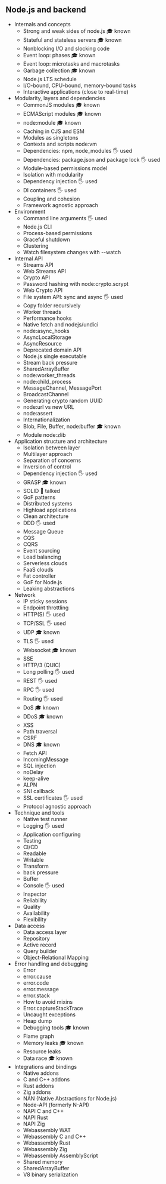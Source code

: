 ## Node.js and backend

- Internals and concepts
  - Strong and weak sides of node.js 🎓 known
  - Stateful and stateless servers 🎓 known 
  - Nonblocking I/O and slocking code
  - Event loop: phases 🎓 known
  - Event loop: microtasks and macrotasks
  - Garbage collection 🎓 known
  - Node.js LTS schedule
  - I/O-bound, CPU-bound, memory-bound tasks
  - Interactive applications (close to real-time)
- Modularity, layers and dependencies
  - CommonJS modules 🎓 known
  - ECMAScript modules 🎓 known
  - node:module 🎓 known
  - Caching in CJS and ESM
  - Modules as singletons
  - Contexts and scripts node:vm
  - Dependencies: npm, node_modules 🖐️ used 
  - Dependencies: package.json and package lock 🖐️ used
  - Module-based permissions model
  - Isolation with modularity
  - Dependency injection 🖐️ used
  - DI containers 🖐️ used
  - Coupling and cohesion
  - Framework agnostic approach
- Environment
  - Command line arguments 🖐️ used 
  - Node.js CLI
  - Process-based permissions
  - Graceful shutdown
  - Clustering
  - Watch filesystem changes with --watch
- Internal API
  - Streams API
  - Web Streams API
  - Crypto API
  - Password hashing with node:crypto.scrypt
  - Web Crypto API
  - File system API: sync and async 🖐️ used 
  - Copy folder recursively
  - Worker threads
  - Performance hooks
  - Native fetch and nodejs/undici
  - node:async_hooks
  - AsyncLocalStorage
  - AsyncResource
  - Deprecated domain API
  - Node.js single executable
  - Stream back pressure
  - SharedArrayBuffer
  - node:worker_threads
  - node:child_process
  - MessageChannel, MessagePort
  - BroadcastChannel
  - Generating crypto random UUID
  - node:url vs new URL
  - node:assert
  - Internationalization
  - Blob, File, Buffer, node:buffer 🎓 known
  - Module node:zlib
- Application structure and architecture
  - Isolation between layer
  - Multilayer approach
  - Separation of concerns
  - Inversion of control
  - Dependency injection 🖐️ used
  - GRASP 🎓 known
  - SOLID 📢 talked
  - GoF patterns
  - Distributed systems
  - Highload applications
  - Clean architecture
  - DDD 🖐️ used
  - Message Queue
  - CQS
  - CQRS
  - Event sourcing
  - Load balancing
  - Serverless clouds
  - FaaS clouds
  - Fat controller
  - GoF for Node.js
  - Leaking abstractions
- Network
  - IP sticky sessions
  - Endpoint throttling
  - HTTP(S) 🖐️ used
  - TCP/SSL 🖐️ used
  - UDP 🎓 known
  - TLS 🖐️ used
  - Websocket  🎓 known
  - SSE
  - HTTP/3 (QUIC)
  - Long polling 🖐️ used
  - REST 🖐️ used
  - RPC 🖐️ used
  - Routing 🖐️ used
  - DoS 🎓 known
  - DDoS 🎓 known
  - XSS
  - Path traversal
  - CSRF
  - DNS 🎓 known
  - Fetch API
  - IncomingMessage
  - SQL injection
  - noDelay
  - keep-alive
  - ALPN
  - SNI callback
  - SSL certificates 🖐️ used
  - Protocol agnostic approach
- Technique and tools
  - Native test runner
  - Logging 🖐️ used
  - Application configuring
  - Testing
  - CI/CD
  - Readable
  - Writable
  - Transform
  - back pressure
  - Buffer
  - Console 🖐️ used
  - Inspector
  - Reliability
  - Quality
  - Availability
  - Flexibility
- Data access
  - Data access layer
  - Repository
  - Active record
  - Query builder
  - Object-Relational Mapping
- Error handling and debugging
  - Error
  - error.cause
  - error.code
  - error.message
  - error.stack
  - How to avoid mixins
  - Error.captureStackTrace
  - Uncaught exceptions
  - Heap dump
  - Debugging tools 🎓 known
  - Flame graph
  - Memory leaks 🎓 known
  - Resource leaks
  - Data race 🎓 known
- Integrations and bindings
  - Native addons
  - C and C++ addons
  - Rust addons
  - Zig addons
  - NAN (Native Abstractions for Node.js)
  - Node-API (formerly N-API)
  - NAPI C and C++
  - NAPI Rust
  - NAPI Zig
  - Webassembly WAT
  - Webassembly C and C++
  - Webassembly Rust
  - Webassembly Zig
  - Webassembly AssemblyScript
  - Shared memory
  - SharedArrayBuffer
  - V8 binary serialization
